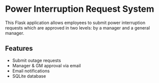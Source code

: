 # Power Interruption Request System

This Flask application allows employees to submit power interruption requests which are approved in two levels: by a manager and a general manager.

## Features
- Submit outage requests
- Manager & GM approval via email
- Email notifications
- SQLite database

